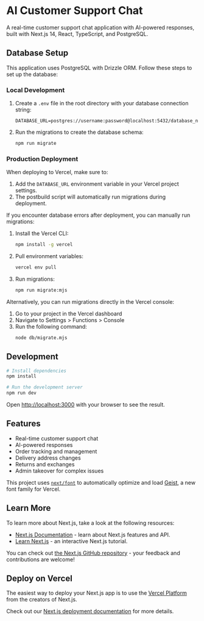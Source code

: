 # AI Customer Support Chat

A real-time customer support chat application with AI-powered responses, built with Next.js 14, React, TypeScript, and PostgreSQL.

## Database Setup

This application uses PostgreSQL with Drizzle ORM. Follow these steps to set up the database:

### Local Development

1. Create a `.env` file in the root directory with your database connection string:

   ```
   DATABASE_URL=postgres://username:password@localhost:5432/database_name
   ```

2. Run the migrations to create the database schema:
   ```bash
   npm run migrate
   ```

### Production Deployment

When deploying to Vercel, make sure to:

1. Add the `DATABASE_URL` environment variable in your Vercel project settings.
2. The postbuild script will automatically run migrations during deployment.

If you encounter database errors after deployment, you can manually run migrations:

1. Install the Vercel CLI:

   ```bash
   npm install -g vercel
   ```

2. Pull environment variables:

   ```bash
   vercel env pull
   ```

3. Run migrations:
   ```bash
   npm run migrate:mjs
   ```

Alternatively, you can run migrations directly in the Vercel console:

1. Go to your project in the Vercel dashboard
2. Navigate to Settings > Functions > Console
3. Run the following command:
   ```bash
   node db/migrate.mjs
   ```

## Development

```bash
# Install dependencies
npm install

# Run the development server
npm run dev
```

Open [http://localhost:3000](http://localhost:3000) with your browser to see the result.

## Features

- Real-time customer support chat
- AI-powered responses
- Order tracking and management
- Delivery address changes
- Returns and exchanges
- Admin takeover for complex issues

This project uses [`next/font`](https://nextjs.org/docs/app/building-your-application/optimizing/fonts) to automatically optimize and load [Geist](https://vercel.com/font), a new font family for Vercel.

## Learn More

To learn more about Next.js, take a look at the following resources:

- [Next.js Documentation](https://nextjs.org/docs) - learn about Next.js features and API.
- [Learn Next.js](https://nextjs.org/learn) - an interactive Next.js tutorial.

You can check out [the Next.js GitHub repository](https://github.com/vercel/next.js) - your feedback and contributions are welcome!

## Deploy on Vercel

The easiest way to deploy your Next.js app is to use the [Vercel Platform](https://vercel.com/new?utm_medium=default-template&filter=next.js&utm_source=create-next-app&utm_campaign=create-next-app-readme) from the creators of Next.js.

Check out our [Next.js deployment documentation](https://nextjs.org/docs/app/building-your-application/deploying) for more details.
